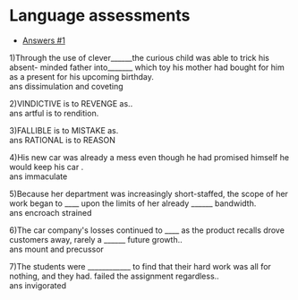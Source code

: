 # Language assessments

- [Answers #1](https://github.com/baymax88/language-assessments/issues/1)

1)Through the use of clever______the curious child was able to trick his absent- minded father into_______ which toy his mother had bought for him as a present for his upcoming birthday.<br />
ans dissimulation and coveting 


2)VINDICTIVE is to REVENGE as..<br />
ans artful is to rendition.

3)FALLIBLE is to MISTAKE as.<br />
ans RATIONAL is to REASON

4)His new car was already a mess even though he had promised himself he would
keep his car .<br />
ans immaculate

5)Because her department was increasingly short-staffed, the scope of her work began to ____ upon the limits of her already ______ bandwidth.<br />
ans encroach strained

6)The car company's losses continued to ____ as the product recalls drove customers away, rarely a ______ future growth..<br />
 ans mount and precussor
 
 7)The students were ____________  to find that their hard work was all for nothing, and they had. failed the assignment regardless..<br />
 ans invigorated
 
 
